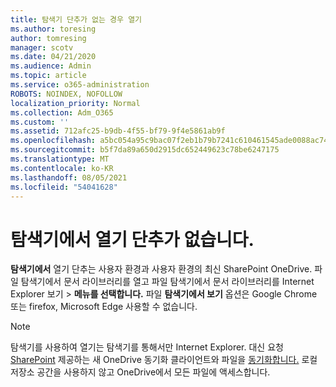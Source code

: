 ```yaml
---
title: 탐색기 단추가 없는 경우 열기
ms.author: toresing
author: tomresing
manager: scotv
ms.date: 04/21/2020
ms.audience: Admin
ms.topic: article
ms.service: o365-administration
ROBOTS: NOINDEX, NOFOLLOW
localization_priority: Normal
ms.collection: Adm_O365
ms.custom: ''
ms.assetid: 712afc25-b9db-4f55-bf79-9f4e5861ab9f
ms.openlocfilehash: a5bc054a95c9bac07f2eb1b79b7241c610461545ade0088ac74254e6ae4169ae
ms.sourcegitcommit: b5f7da89a650d2915dc652449623c78be6247175
ms.translationtype: MT
ms.contentlocale: ko-KR
ms.lasthandoff: 08/05/2021
ms.locfileid: "54041628"
---
```

# <a name="the-open-with-explorer-button-is-missing"></a>탐색기에서 열기 단추가 없습니다.

**탐색기에서** 열기 단추는 사용자 환경과 사용자 환경의 최신 SharePoint OneDrive. 파일 탐색기에서 문서 라이브러리를 열고 파일 탐색기에서 문서 라이브러리를 Internet Explorer 보기 \> **메뉴를 선택합니다.** 파일 **탐색기에서 보기** 옵션은 Google Chrome 또는 firefox, Microsoft Edge 사용할 수 없습니다. 
  
> [!NOTE]
> 탐색기를 사용하여 열기는 탐색기를 통해서만 Internet Explorer. 대신 요청 [SharePoint](https://support.office.com/article/6de9ede8-5b6e-4503-80b2-6190f3354a88.aspx) 제공하는 새 OneDrive 동기화 클라이언트와 파일을 [동기화합니다.](https://support.office.com/article/0e6860d3-d9f3-4971-b321-7092438fb38e.aspx) 로컬 저장소 공간을 사용하지 않고 OneDrive에서 모든 파일에 액세스합니다. 
  

